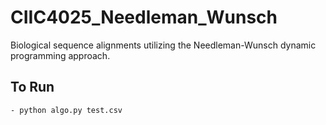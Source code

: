 # CIIC4025_Needleman_Wunsch
Biological sequence alignments utilizing the Needleman-Wunsch dynamic programming approach.

## To Run
	- python algo.py test.csv
